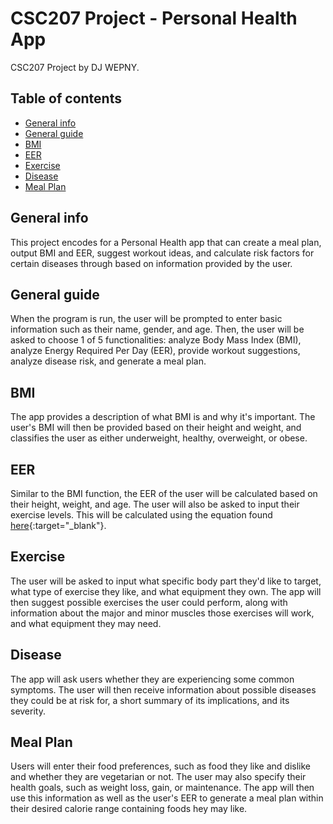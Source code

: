 # CSC207 Project - Personal Health App

CSC207 Project by DJ WEPNY. 

## Table of contents
* [General info](#general-info)
* [General guide](#general-guide)
* [BMI](#bmi)
* [EER](#eer)
* [Exercise](#exercise)
* [Disease](#disease)
* [Meal Plan](#meal-plan)

## General info
This project encodes for a Personal Health app that can create a meal plan, output BMI and EER, suggest workout ideas,
and calculate risk factors for certain diseases through based on information provided by the user.

## General guide
When the program is run, the user will be prompted to enter basic information such as their name, gender, and age. 
Then, the user will be asked to choose 1 of 5 functionalities: analyze Body Mass Index (BMI), 
analyze Energy Required Per Day (EER), provide workout suggestions, analyze disease risk, and generate a meal plan.

## BMI
The app provides a description of what BMI is and why it's important. The user's BMI will then be provided based on
their height and weight, and classifies the user as either underweight, healthy, overweight, or obese.

## EER
Similar to the BMI function, the EER of the user will be calculated based on their height, weight, and age. The user 
will also be asked to input their exercise levels. This will be calculated using the equation 
found [here](https://www.ncbi.nlm.nih.gov/pmc/articles/PMC1784117/){:target="_blank"}.

## Exercise
The user will be asked to input what specific body part they'd like to target, what type of exercise they like, and 
what equipment they own. The app will then suggest possible exercises the user could perform, along with information
about the major and minor muscles those exercises will work, and what equipment they may need.

## Disease
The app will ask users whether they are experiencing some common symptoms. The user will then receive information
about possible diseases they could be at risk for, a short summary of its implications, and its severity.

## Meal Plan
Users will enter their food preferences, such as food they like and dislike and whether they are vegetarian or not.
The user may also specify their health goals, such as weight loss, gain, or maintenance. The app will then use this 
information as well as the user's EER to generate a meal plan within their desired calorie range containing foods 
hey may like.
